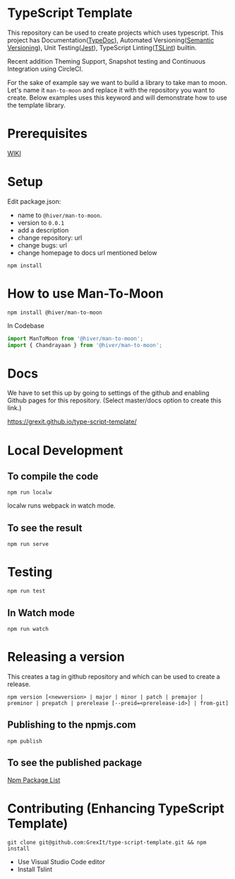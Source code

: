 # TypeScript Template

This repository can be used to create projects which uses typescript. This project has Documentation([TypeDoc](https://typedoc.org)), Automated Versioning([Semantic Versioning](https://semver.org/)), Unit Testing([Jest](https://jestjs.io)), TypeScript Linting([TSLint](https://palantir.github.io/tslint/)) builtin.

Recent addition Theming Support, Snapshot testing and Continuous Integration using CircleCI.

For the sake of example say we want to build a library to take man to moon. Let's name it `man-to-moon` and replace it with the repository you want to create. Below examples uses this keyword and will demonstrate how to use the template library.

# Prerequisites

[WIKI](https://github.com/GrexIt/type-script-template/blob/master/wiki/stuff_to_read.md)

# Setup

Edit package.json:

- name to `@hiver/man-to-moon`.
- version to `0.0.1`
- add a description
- change repository: url
- change bugs: url
- change homepage to docs url mentioned below

```shell
npm install
```

# How to use Man-To-Moon

```shell
npm install @hiver/man-to-moon
```

In Codebase

```ts
import ManToMoon from '@hiver/man-to-moon';
import { Chandrayaan } from '@hiver/man-to-moon';
```

# Docs

We have to set this up by going to settings of the github and enabling Github pages for this repository. (Select master/docs option to create this link.)

https://grexit.github.io/type-script-template/

# Local Development

## To compile the code

```shell
npm run localw
```

localw runs webpack in watch mode.

## To see the result

```shell
npm run serve
```

# Testing

```shell
npm run test
```

## In Watch mode

```shell
npm run watch
```

# Releasing a version

This creates a tag in github repository and which can be used to create a release.

```shell
npm version [<newversion> | major | minor | patch | premajor | preminor | prepatch | prerelease [--preid=<prerelease-id>] | from-git]
```

## Publishing to the npmjs.com

```shell
npm publish
```

## To see the published package

[Npm Package List](https://www.npmjs.com/settings/hiver/packages)

# Contributing (Enhancing TypeScript Template)

```shell
git clone git@github.com:GrexIt/type-script-template.git && npm install
```

- Use Visual Studio Code editor
- Install Tslint
